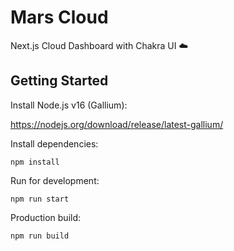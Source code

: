# Mars Cloud

Next.js Cloud Dashboard with Chakra UI ☁️

## Getting Started

Install Node.js v16 (Gallium):

https://nodejs.org/download/release/latest-gallium/

Install dependencies:

```shell script
npm install
```

Run for development:

```shell script
npm run start
```

Production build:

```shell
npm run build
```